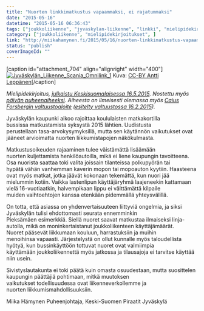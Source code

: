 ```yaml
---
title: "Nuorten linkkimatkustus vapaammaksi, ei rajatummaksi"
date: "2015-05-16"
datetime: "2015-05-16 06:36:43"
tags: ["joukkoliikenne", "jyvaskylan-liikenne", "linkki", "mielipidekirjoitukset", "nuoriso", ]
category: ["joukkoliikenne", "mielipidekirjoitukset", ]
link: "http://miikahamynen.fi/2015/05/16/nuorten-linkkimatkustus-vapaammaksi-ei-rajatummaksi/"
status: "publish"
coverImageId: ""
---
```


\[caption id="attachment\_704" align="alignright" width="400"\][![Jyväskylän_Liikenne_Scania_Omnilink_1](http://miikahamynen.fi/wp-content/uploads/2015/05/Jyväskylän_Liikenne_Scania_Omnilink_1-400x400.jpg)](http://miikahamynen.fi/wp-content/uploads/2015/05/Jyväskylän_Liikenne_Scania_Omnilink_1.jpg) Kuva: [CC-BY Antti Leppänen](http://commons.wikimedia.org/wiki/File:Jyväskylän_Liikenne_Scania_Omnilink_1.JPG?uselang=fi)\[/caption\]

_Mielipidekirjoitus, [julkaistu Keskisuomalaisessa 16.5.2015](http://www.ksml.fi/mielipide/mielipidekirjoitukset/nuorten-linkkimatkustus-vapaammaksi/2046824). Nostettu myös [päivän puheenaiheeksi](http://www.ksml.fi/uutiset/kotimaa/paivan-puheenaihe-nuoret-aina-ilmaiseksi-linja-autoon/2046866). Aiheesta on ilmeisesti olemassa myös [Caius Forsbergin valtuustoaloite](http://www.jyvaskyla.fi:8081/ktwebbin/ktproxy2.dll?doctype=1&docid=323031355c303231375c32343137333531382e504446&dalid=17.2.2015%2014:01:00:000&extension=pdf) ([esitelty valtuustossa 16.2.2015](http://www3.jkl.fi/paatokset/kv/2015/16021800.0/frmtxt35.htm))._

Jyväskylän kaupunki aikoo rajoittaa koululaisten matkakortilla bussissa matkustamista syksystä 2015 lähtien. Uudistusta perustellaan tasa-arvokysymyksillä, mutta sen käytännön vaikutukset ovat jääneet arvioimatta nuorten liikkumistapojen näkökulmasta.

Matkustusoikeuden rajaaminen tulee väistämättä lisäämään nuorten kuljettamista henkilöautoilla, mikä ei liene kaupungin tavoitteena. Osa nuorista saattaa toki valita joissain tilanteissa polkupyörän tai hypätä vähän vanhemman kaverin mopon tai mopoauton kyytiin. Haasteena ovat myös matkat, jotka jäävät kokonaan tekemättä, kun nuori jää mielummin kotiin. Vaikka lastenlipun käyttäjäryhmä laajeneekin kattamaan vielä 16-vuotiaatkin, halvempikaan lippu ei välttämättä kilpaile muiden vaihtoehtojen kanssa etenkään pidemmällä yhteysvälillä.

On totta, että asiassa on yhdenvertaisuuteen liittyviä ongelmia, ja siksi Jyväskylän tulisi ehdottomasti seurata ennemminkin Pieksämäen esimerkkiä. Siellä nuoret saavat matkustaa ilmaiseksi linja-autolla, mikä on moninkertaistanut joukkoliikenteen käyttäjämäärät. Nuoret pääsevät liikkumaan kouluun, harrastuksiin ja muihin menoihinsa vapaasti. Järjestelystä on ollut kunnalle myös taloudellista hyötyä, kun bussinkäyttöön tottuvat nuoret ovat valmiimpia käyttämään joukkoliikennettä myös jatkossa ja tilausajoja ei tarvitse käyttää niin usein.

Sivistyslautakunta ei toki päätä kuin omasta osuudestaan, mutta suosittelen kaupungin päättäjiä pohtimaan, mitkä muutoksen vaikutukset todellisuudessa ovat liikenneverkollemme ja nuorten liikkumismahdollisuuksiin.

Miika Hämynen Puheenjohtaja, Keski-Suomen Piraatit Jyväskylä

